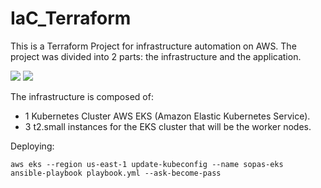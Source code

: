# IaC_Terraform

This is a Terraform Project for infrastructure automation on AWS. The project was divided into 2 parts: the infrastructure and the application.

![](https://img.shields.io/badge/-Amazon_EKS-informational?style=flat&logo=AmazonEKS&logoColor=white&color=FF9900)
![](https://img.shields.io/badge/-Amazaon_EC2-informational?style=flat&logo=aws&logoColor=white&color=FF9900)


The infrastructure is composed of:
- 1 Kubernetes Cluster AWS EKS (Amazon Elastic Kubernetes Service).
- 3 t2.small instances for the EKS cluster that will be the worker nodes.

Deploying:
```
aws eks --region us-east-1 update-kubeconfig --name sopas-eks 
ansible-playbook playbook.yml --ask-become-pass
```
